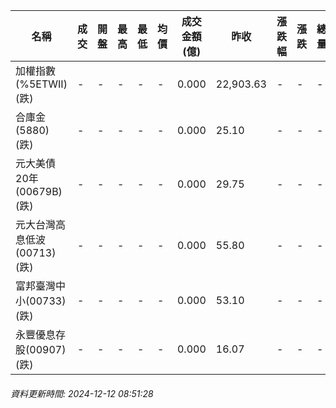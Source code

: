 | 名稱 | 成交 | 開盤 | 最高 | 最低 | 均價 | 成交金額(億) | 昨收 | 漲跌幅 | 漲跌 | 總量 | 昨量 | 振幅 |
| -------- | -------- | -------- | -------- |-------- | -------- | -------- |-------- |-------- |-------- | -------- | -------- |-------- |
|加權指數(%5ETWII) (跌)|-|-|-|-|-|0.000|22,903.63|-|-|-|-|0.00%|
|合庫金(5880) (跌)|-|-|-|-|-|0.000|25.10|-|-|-|-|0.00%|
|元大美債20年(00679B) (跌)|-|-|-|-|-|0.000|29.75|-|-|-|-|0.00%|
|元大台灣高息低波(00713) (跌)|-|-|-|-|-|0.000|55.80|-|-|-|-|0.00%|
|富邦臺灣中小(00733) (跌)|-|-|-|-|-|0.000|53.10|-|-|-|-|0.00%|
|永豐優息存股(00907) (跌)|-|-|-|-|-|0.000|16.07|-|-|-|-|0.00%|
###### 資料更新時間: 2024-12-12 08:51:28